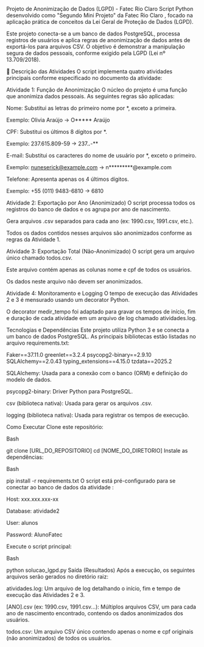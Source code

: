 Projeto de Anonimização de Dados (LGPD) - Fatec Rio Claro
Script Python desenvolvido como "Segundo Mini Projeto" da Fatec Rio Claro , focado na aplicação prática de conceitos da Lei Geral de Proteção de Dados (LGPD).



Este projeto conecta-se a um banco de dados PostgreSQL, processa registros de usuários e aplica regras de anonimização de dados antes de exportá-los para arquivos CSV. O objetivo é demonstrar a manipulação segura de dados pessoais, conforme exigido pela LGPD (Lei nº 13.709/2018).


📝 Descrição das Atividades
O script implementa quatro atividades principais conforme especificado no documento da atividade:

Atividade 1: Função de Anonimização
O núcleo do projeto é uma função que anonimiza dados pessoais. As seguintes regras são aplicadas:

Nome: Substitui as letras do primeiro nome por *, exceto a primeira.

Exemplo: Olivia Araújo → O***** Araújo 

CPF: Substitui os últimos 8 dígitos por *.

Exemplo: 237.615.809-59 → 237.***.***-** 


E-mail: Substitui os caracteres do nome de usuário por *, exceto o primeiro.

Exemplo: nuneserick@example.com → n*********@example.com 


Telefone: Apresenta apenas os 4 últimos dígitos.

Exemplo: +55 (011) 9483-6810 → 6810 


Atividade 2: Exportação por Ano (Anonimizado)
O script processa todos os registros do banco de dados e os agrupa por ano de nascimento.

Gera arquivos .csv separados para cada ano (ex: 1990.csv, 1991.csv, etc.).

Todos os dados contidos nesses arquivos são anonimizados conforme as regras da Atividade 1.

Atividade 3: Exportação Total (Não-Anonimizado)
O script gera um arquivo único chamado todos.csv.

Este arquivo contém apenas as colunas nome e cpf de todos os usuários.

Os dados neste arquivo não devem ser anonimizados.

Atividade 4: Monitoramento e Logging
O tempo de execução das Atividades 2 e 3 é mensurado usando um decorator Python.

O decorator medir_tempo foi adaptado para gravar os tempos de início, fim e duração de cada atividade em um arquivo de log chamado atividades.log.

 Tecnologias e Dependências
Este projeto utiliza Python 3 e se conecta a um banco de dados PostgreSQL. As principais bibliotecas estão listadas no arquivo requirements.txt:

Faker==37.11.0
greenlet==3.2.4
psycopg2-binary==2.9.10
SQLAlchemy==2.0.43
typing_extensions==4.15.0
tzdata==2025.2

SQLAlchemy: Usada para a conexão com o banco (ORM) e definição do modelo de dados.


psycopg2-binary: Driver Python para PostgreSQL.

csv (biblioteca nativa): Usada para gerar os arquivos .csv.

logging (biblioteca nativa): Usada para registrar os tempos de execução.

Como Executar
Clone este repositório:

Bash

git clone [URL_DO_REPOSITORIO]
cd [NOME_DO_DIRETORIO]
Instale as dependências:

Bash

pip install -r requirements.txt
O script está pré-configurado para se conectar ao banco de dados da atividade :

Host: xxx.xxx.xxx-xx

Database: atividade2

User: alunos

Password: AlunoFatec

Execute o script principal:

Bash

python solucao_lgpd.py
 Saída (Resultados)
Após a execução, os seguintes arquivos serão gerados no diretório raiz:

atividades.log: Um arquivo de log detalhando o início, fim e tempo de execução das Atividades 2 e 3.

[ANO].csv (ex: 1990.csv, 1991.csv...): Múltiplos arquivos CSV, um para cada ano de nascimento encontrado, contendo os dados anonimizados dos usuários.

todos.csv: Um arquivo CSV único contendo apenas o nome e cpf originais (não anonimizados) de todos os usuários.
